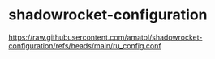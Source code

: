 # shadowrocket-configuration

https://raw.githubusercontent.com/amatol/shadowrocket-configuration/refs/heads/main/ru_config.conf
